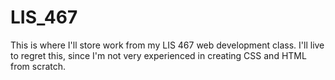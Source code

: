 LIS_467
=======

This is where I'll store work from my LIS 467 web development class. I'll live to regret this, since I'm not very experienced in creating CSS and HTML from scratch.
